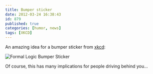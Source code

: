 ```yaml
---
title: Bumper sticker
date: 2012-03-24 16:38:43
id: 879
published: true
categories: [humor, news]
tags: [XKCD]
---
```

An amazing idea for a bumper sticker from [xkcd](http://xkcd.com): 

![Formal Logic Bumper Sticker](http://imgs.xkcd.com/comics/formal_logic.png)

Of course, this has many implications for people driving behind you...
